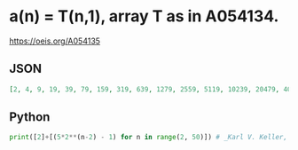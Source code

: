 # a\(n\) \= T\(n,1\), array T as in A054134\.
https://oeis.org/A054135
## JSON
```JSON
[2, 4, 9, 19, 39, 79, 159, 319, 639, 1279, 2559, 5119, 10239, 20479, 40959, 81919, 163839, 327679, 655359, 1310719, 2621439, 5242879, 10485759, 20971519, 41943039, 83886079, 167772159, 335544319, 671088639, 1342177279]
```
## Python
```Python
print([2]+[(5*2**(n-2) - 1) for n in range(2, 50)]) # _Karl V. Keller, Jr._, Jun 12 2022
```

